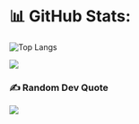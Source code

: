 # 📊 GitHub Stats:

![Top Langs](https://github-readme-stats.vercel.app/api/top-langs/?username=a1eeee&theme=midnight-purple&layout=compact)

![](https://github-readme-stats.vercel.app/api?username=a1eeee&theme=midnight-purple&hide_border=false&include_all_commits=true&count_private=true)<br/>

### ✍️ Random Dev Quote
![](https://quotes-github-readme.vercel.app/api?type=horizontal&theme=merko)
<!-- Proudly created with GPRM ( https://gprm.itsvg.in ) -->
